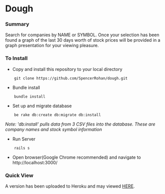 # Dough
### Summary
Search for companies by NAME or SYMBOL. Once your selection has been found a graph of the last 30 days worth of stock prices will be provided in a graph presentation for your viewing pleasure.

### To Install
+ Copy and install this repository to your local directory
```
    git clone https://github.com/SpencerRohan/dough.git
```
+ Bundle install
```
    bundle install
```
+ Set up and migrate database
```
    be rake db:create db:migrate db:install
```
*Note: 'db:install' pulls data from 3 CSV files into the database. These are company names and stock symbol information*
+ Run Server
```
    rails s
```
+ Open browser(Google Chrome recommended) and navigate to http://localhost:3000/
### Quick View
A version has been uploaded to Heroku and may viewed  [HERE](https://desolate-anchorage-6823.herokuapp.com).